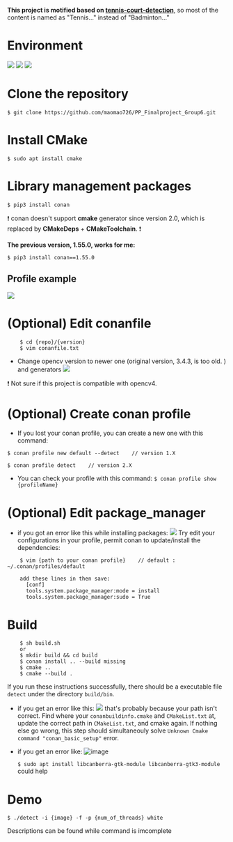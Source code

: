 **This project is motified based on [tennis-court-detection](https://github.com/gchlebus/tennis-court-detection.git)**, so most of the content is named as "Tennis..." instead of "Badminton..."

# Environment
![](https://hackmd.io/_uploads/S1ZyYBeF3.png)
![](https://hackmd.io/_uploads/BkKDIHeK3.png)
![](https://hackmd.io/_uploads/rJCvIreY3.png)


# Clone the repository
`$ git clone https://github.com/maomao726/PP_Finalproject_Group6.git`

# Install CMake
`$ sudo apt install cmake`

# Library management packages
`$ pip3 install conan`

:exclamation: conan doesn't support **cmake** generator since version 2.0, which is replaced by **CMakeDeps** + **CMakeToolchain**. :exclamation:

**The previous version, 1.55.0, works for me:**

`$ pip3 install conan==1.55.0`

## Profile example
![](https://hackmd.io/_uploads/SkdrYreKn.png)

# (Optional) Edit conanfile
```
    $ cd {repo}/{version}
    $ vim conanfile.txt
```
* Change opencv version to newer one (original version, 3.4.3, is too old. ) and generators
![](https://hackmd.io/_uploads/SyijZ4lY2.png)

:exclamation: Not sure if this project is compatible with opencv4.
# (Optional) Create conan profile
* If you lost your conan profile, you can create a new one with this command: 

`$ conan profile new default --detect    // version 1.X`

`$ conan profile detect    // version 2.X`
* You can check your profile with this command:
`$ conan profile show {profileName}`

# (Optional) Edit package_manager
* if you got an error like this while installing packages: 
  ![](https://hackmd.io/_uploads/HJqNpNlFn.png)
Try edit your configurations in your profile, permit conan to update/install the dependencies:
```
    $ vim {path to your conan profile}    // default : ~/.conan/profiles/default

    add these lines in then save:
      [conf]
      tools.system.package_manager:mode = install
      tools.system.package_manager:sudo = True
```

# Build
```
    $ sh build.sh
    or
    $ mkdir build && cd build
    $ conan install .. --build missing
    $ cmake ..
    $ cmake --build .
```
If you run these instructions successfully, there should be a executable file `detect` under the directory `build/bin`. 

* if you get an error like this: 
![](https://hackmd.io/_uploads/SJx_ofBeF2.png)
that's probably because your path isn't correct. Find where your `conanbuildinfo.cmake` and `CMakeList.txt` at, update the correct path in `CMakeList.txt`, and cmake again. If nothing else go wrong, this step should simultaneouly solve `Unknown Cmake command "conan_basic_setup"` error.

* if you get an error like:
![image](https://hackmd.io/_uploads/ByilKwbK6.png)

    ```$ sudo apt install libcanberra-gtk-module libcanberra-gtk3-module``` could help

# Demo
`$ ./detect -i {image} -f -p {num_of_threads} white`

Descriptions can be found while command is imcomplete